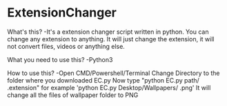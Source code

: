 # ExtensionChanger

What's this?
-It's a extension changer script written in python. You can change any extension to anything.
 It will just change the extension, it will not convert files, videos or anything else.
 
What you need to use this?
-Python3
 
How to use this?
-Open CMD/Powershell/Terminal
 Change Directory to the folder where you downloaded EC.py
 Now type "python EC.py path/ .extension" for example 'python EC.py Desktop/Wallpapers/ .png'
 It will change all the files of wallpaper folder to PNG
